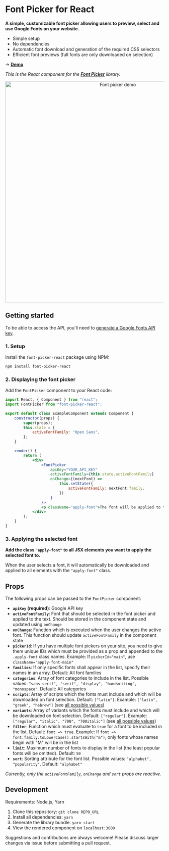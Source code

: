 # Font Picker for React

**A simple, customizable font picker allowing users to preview, select and use Google Fonts on your website.**

- Simple setup
- No dependencies
- Automatic font download and generation of the required CSS selectors
- Efficient font previews (full fonts are only downloaded on selection)

→ **[Demo](https://font-picker.samuelmeuli.com)**

_This is the React component for the [**Font Picker**](https://github.com/samuelmeuli/font-picker) library._

<p align="center">
  <img src=".github/demo.gif" width="700" alt="Font picker demo" />
</p>

## Getting started

To be able to access the API, you'll need to [generate a Google Fonts API key](https://developers.google.com/fonts/docs/developer_api#APIKey).

### 1. Setup

Install the `font-picker-react` package using NPM:

```sh
npm install font-picker-react
```

### 2. Displaying the font picker

Add the `FontPicker` component to your React code:

```jsx
import React, { Component } from "react";
import FontPicker from "font-picker-react";

export default class ExampleComponent extends Component {
	constructor(props) {
		super(props);
		this.state = {
			activeFontFamily: "Open Sans",
		};
	}

	render() {
		return (
			<div>
				<FontPicker
					apiKey="YOUR_API_KEY"
					activeFontFamily={this.state.activeFontFamily}
					onChange={(nextFont) =>
						this.setState({
							activeFontFamily: nextFont.family,
						})
					}
				/>
				<p className="apply-font">The font will be applied to this text.</p>
			</div>
		);
	}
}
```

### 3. Applying the selected font

**Add the class `"apply-font"` to all JSX elements you want to apply the selected font to.**

When the user selects a font, it will automatically be downloaded and applied to all elements with the `"apply-font"` class.

## Props

The following props can be passed to the `FontPicker` component:

- **`apiKey` (required)**: Google API key
- **`activeFontFamily`**: Font that should be selected in the font picker and applied to the text. Should be stored in the component state and updated using `onChange`
- **`onChange`**: Function which is executed when the user changes the active font. This function should update `activeFontFamily` in the component state
- **`pickerId`**: If you have multiple font pickers on your site, you need to give them unique IDs which must be provided as a prop and appended to the `.apply-font` class names. Example: If `pickerId="main"`, use `className="apply-font-main"`
- **`families`**: If only specific fonts shall appear in the list, specify their names in an array. Default: All font families
- **`categories`**: Array of font categories to include in the list. Possible values: `"sans-serif", "serif", "display", "handwriting", "monospace"`. Default: All categories
- **`scripts`**: Array of scripts which the fonts must include and which will be downloaded on font selection. Default: `["latin"]`. Example: `["latin", "greek", "hebrew"]` (see [all possible values](https://github.com/samuelmeuli/font-picker/blob/master/src/shared/types.ts))
- **`variants`**: Array of variants which the fonts must include and which will be downloaded on font selection. Default: `["regular"]`. Example: `["regular", "italic", "700", "700italic"]` (see [all possible values](https://github.com/samuelmeuli/font-picker/blob/master/src/shared/types.ts))
- **`filter`**: Function which must evaluate to `true` for a font to be included in the list. Default: `font => true`. Example: If `font => font.family.toLowerCase().startsWith("m")`, only fonts whose names begin with "M" will be in the list
- **`limit`**: Maximum number of fonts to display in the list (the least popular fonts will be omitted). Default: `50`
- **`sort`**: Sorting attribute for the font list. Possible values: `"alphabet", "popularity"`. Default: `"alphabet"`

_Currently, only the `activeFontFamily`, `onChange` and `sort` props are reactive._

## Development

Requirements: Node.js, Yarn

1. Clone this repository: `git clone REPO_URL`
2. Install all dependencies: `yarn`
3. Generate the library bundle: `yarn start`
4. View the rendered component on `localhost:3000`

Suggestions and contributions are always welcome! Please discuss larger changes via issue before submitting a pull request.
